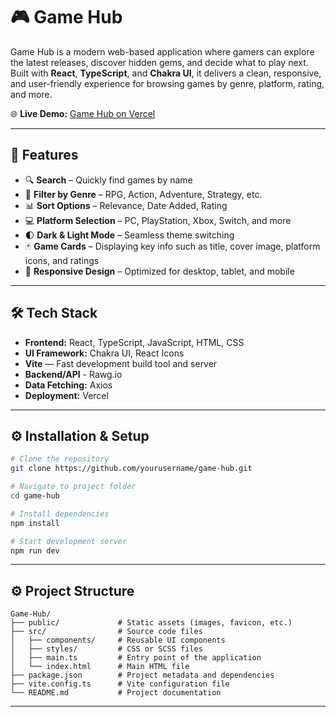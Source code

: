# 🎮 Game Hub

Game Hub is a modern web-based application where gamers can explore the latest releases, discover hidden gems, and decide what to play next. Built with **React**, **TypeScript**, and **Chakra UI**, it delivers a clean, responsive, and user-friendly experience for browsing games by genre, platform, rating, and more.

🌐 **Live Demo:** [Game Hub on Vercel](https://game-hub-beta-liard.vercel.app/)

---

## 🚀 Features

- 🔍 **Search** – Quickly find games by name
- 🎯 **Filter by Genre** – RPG, Action, Adventure, Strategy, etc.
- 📊 **Sort Options** – Relevance, Date Added, Rating
- 💻 **Platform Selection** – PC, PlayStation, Xbox, Switch, and more
- 🌓 **Dark & Light Mode** – Seamless theme switching
- 🃏 **Game Cards** – Displaying key info such as title, cover image, platform icons, and ratings
- 📱 **Responsive Design** – Optimized for desktop, tablet, and mobile

---

## 🛠 Tech Stack

- **Frontend:** React, TypeScript, JavaScript, HTML, CSS  
- **UI Framework:** Chakra UI, React Icons  
- **Vite** — Fast development build tool and server  
- **Backend/API** - Rawg.io 
- **Data Fetching:** Axios  
- **Deployment:** Vercel  

---

## ⚙️ Installation & Setup

```bash
# Clone the repository
git clone https://github.com/yourusername/game-hub.git

# Navigate to project folder
cd game-hub

# Install dependencies
npm install

# Start development server
npm run dev
```

---
## ⚙️ Project Structure

```
Game-Hub/
├── public/             # Static assets (images, favicon, etc.)
├── src/                # Source code files
│   ├── components/     # Reusable UI components
│   ├── styles/         # CSS or SCSS files
│   ├── main.ts         # Entry point of the application
│   └── index.html      # Main HTML file
├── package.json        # Project metadata and dependencies
├── vite.config.ts      # Vite configuration file
└── README.md           # Project documentation
```

---

